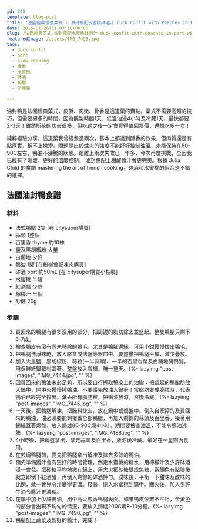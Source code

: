 ```yaml
---
id: 745
template: blog-post
title: '法國經典慢煮菜式 - 油封鴨配水蜜桃砵酒汁 Duck Confit with Peaches in Port Wine Sauce'
date: 2015-01-26T11:03:18+00:00
slug: /法國經典菜式-油封鴨配水蜜桃砵酒汁-duck-confit-with-peaches-in-port-wine/
featuredImage: /assets/IMG_7493.jpg
tags:
  - duck-confit
  - port
  - slow-cooking
  - 慢煮
  - 水蜜桃
  - 砵酒
  - 鴨腿
  - 法國菜

---
```

油封鴨是法國經典菜式，皮酥、肉嫩、骨香是這道菜的賣點。菜式不需要高超的技巧，但需要極多的時間，因為醃製時間1天、低溫油浸4小時及冷藏1天，最快都要2-3天！雖然所花的功夫很多，但吃過之後一定會覺得值回票價，還想吃多一次！

<!--more-->

純粹經驗分享，這道菜我曾經煮過兩次，基本上都達到酥香的效果，但肉質還是有點厚實，稱不上嫩滑。問題是出於爐火的強度不能好好控制油溫，未能保持在80-90C左右，鴨油不沸騰的狀態。距離上兩次失敗已一年多，今次再度挑戰，全因我已經有了焗爐，更好的溫度控制。 油封鴨配上甜酸醬汁會更完美。根據 Julia Child 的食譜 mastering the art of french cooking，砵酒和水蜜桃的組合是不錯的選擇。

## 法國油封鴨食譜

### 材料

* 法式鴨腿 2隻 [在 citysuper購買]
* 蒜頭 1整個
* 百里香 thyme 約10株
* 鹽及黑胡椒粉 大量
* 白蘭地 少許
* 鴨油 1罐 [在粉嶺曾記凍肉購買]
* 砵酒 port 約50mL [在 citysuper購買小枝裝]
* 水蜜桃 半罐
* 紅酒醋 少許
* 檸檬汁 半個
* 砂糖 20g

### 步驟

  1. 買回來的鴨腿有很多沒用的部分，把周邊的脂肪除去並盛起。整隻鴨腿只剩下6-7成。
  2. 檢查鴨皮有沒有尚未移除的鴨毛，尤其是鴨腳邊緣。可用小鉗慢慢拔出鴨毛。
  3. 把鴨腿洗淨抹乾，放入膠盒或烤盤等器皿中。要盡量把鴨腿平放，減少疊放。
  4. 加入大量鹽、黑胡椒粉、蒜粒(一半蒜頭)、一半的百里香葉及白蘭地醃鴨腿。用保鮮紙緊緊封蓋著。整盤放入雪櫃，醃一整天。{%- lazyimg "post-images", "IMG_7444.jpg", "" %}
  5. 因買回來的鴨油未必足夠，所以要自行搾取鴨皮上的油脂：把盛起的鴨脂肪放入鍋中，開中火慢慢搾鴨油。不要事先放油入鍋呀！當脂肪變成脆粒時，代表鴨油已經完全搾出。棄丟所有脂肪粒，把鴨油放涼，然後冷藏。{%- lazyimg "post-images", "IMG_7445.jpg", "" %}
  6. 一天後，把鴨腿解凍，把醃料抹去，放在鍋中或焗盤中。倒入自家搾的及買回來的鴨油，油必須要能夠覆蓋全部鴨腿，再加入剩餘的蒜頭及百里香。接著用錫紙蓋著焗盤，放入焗爐80-90C焗4小時。期間要檢查油溫，不能令鴨油沸騰。{%- lazyimg "post-images", "IMG_7488.jpg", "" %}
  7. 4小時後，把焗盤拿出，拿走蒜頭及百里香，放涼後冷藏。最好在一星期內食用。
  8. 在煎焗鴨腿前，要先把鴨腿拿出解凍及抹去多餘的鴨油。
  9. 預先準備醬汁會有更好的時間管理。倒走水蜜桃的糖水，用檸檬汁及少許砵酒浸一會兒。把砂糖平均地撒在鍋上，用大火把砂糖變成焦糖，當顏色有點啡後就立即倒下紅酒醋，再倒入剩餘的砵酒拌勻。試味後，平衡一下甜味及酸味的比例，煮一會兒令汁變得更濃。接著，倒入水蜜桃到鍋中。關火後，加入少許牛油令醬汁更濃稠。
  10. 在鍋中加上少許鴨油，用中高火煎香鴨腿表面。如果鴨皮位置不平坦，金黃色的部分會出現不均勻的情況，要放入焗爐200C焗8-10分鐘。{%- lazyimg "post-images", "IMG_7490.jpg", "" %}
  11. 鴨腿配上蔬菜及製好的醬汁，完成！

